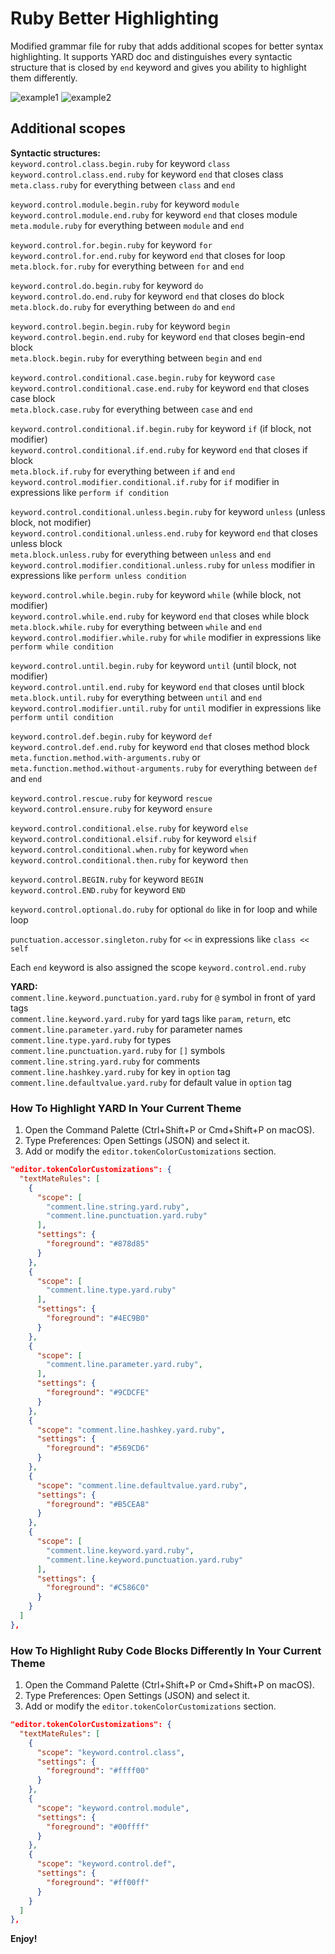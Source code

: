# Ruby Better Highlighting

Modified grammar file for ruby that adds additional scopes for better syntax highlighting. It supports YARD doc and distinguishes every syntactic structure that is closed by `end` keyword and gives you ability to highlight them differently.

![example1](https://github.com/user-attachments/assets/88fc271e-162e-4041-94a1-4241c2fdd3e0)
![example2](https://github.com/user-attachments/assets/b2257c26-8004-407b-b8ca-154e03c6ba0c)

## Additional scopes

**Syntactic structures:**\
`keyword.control.class.begin.ruby` for keyword `class`\
`keyword.control.class.end.ruby` for keyword `end` that closes class\
`meta.class.ruby` for everything between `class` and `end`

`keyword.control.module.begin.ruby` for keyword `module`\
`keyword.control.module.end.ruby` for keyword `end` that closes module\
`meta.module.ruby` for everything between `module` and `end`

`keyword.control.for.begin.ruby` for keyword `for`\
`keyword.control.for.end.ruby` for keyword `end` that closes for loop\
`meta.block.for.ruby` for everything between `for` and `end`

`keyword.control.do.begin.ruby` for keyword `do`\
`keyword.control.do.end.ruby` for keyword `end` that closes do block\
`meta.block.do.ruby` for everything between `do` and `end`

`keyword.control.begin.begin.ruby` for keyword `begin`\
`keyword.control.begin.end.ruby` for keyword `end` that closes begin-end block\
`meta.block.begin.ruby` for everything between `begin` and `end`

`keyword.control.conditional.case.begin.ruby` for keyword `case`\
`keyword.control.conditional.case.end.ruby` for keyword `end` that closes case block\
`meta.block.case.ruby` for everything between `case` and `end`

`keyword.control.conditional.if.begin.ruby` for keyword `if` (if block, not modifier)\
`keyword.control.conditional.if.end.ruby` for keyword `end` that closes if block\
`meta.block.if.ruby` for everything between `if` and `end`\
`keyword.control.modifier.conditional.if.ruby` for `if` modifier in expressions like `perform if condition`

`keyword.control.conditional.unless.begin.ruby` for keyword `unless` (unless block, not modifier)\
`keyword.control.conditional.unless.end.ruby` for keyword `end` that closes unless block\
`meta.block.unless.ruby` for everything between `unless` and `end`\
`keyword.control.modifier.conditional.unless.ruby` for `unless` modifier in expressions like `perform unless condition`

`keyword.control.while.begin.ruby` for keyword `while` (while block, not modifier)\
`keyword.control.while.end.ruby` for keyword `end` that closes while block\
`meta.block.while.ruby` for everything between `while` and `end`\
`keyword.control.modifier.while.ruby` for `while` modifier in expressions like `perform while condition`

`keyword.control.until.begin.ruby` for keyword `until` (until block, not modifier)\
`keyword.control.until.end.ruby` for keyword `end` that closes until block\
`meta.block.until.ruby` for everything between `until` and `end`\
`keyword.control.modifier.until.ruby` for `until` modifier in expressions like `perform until condition`

`keyword.control.def.begin.ruby` for keyword `def`\
`keyword.control.def.end.ruby` for keyword `end` that closes method block\
`meta.function.method.with-arguments.ruby` or `meta.function.method.without-arguments.ruby` for everything between `def` and `end`

`keyword.control.rescue.ruby` for keyword `rescue`\
`keyword.control.ensure.ruby` for keyword `ensure`

`keyword.control.conditional.else.ruby` for keyword `else`\
`keyword.control.conditional.elsif.ruby` for keyword `elsif`\
`keyword.control.conditional.when.ruby` for keyword `when`\
`keyword.control.conditional.then.ruby` for keyword `then`

`keyword.control.BEGIN.ruby` for keyword `BEGIN`\
`keyword.control.END.ruby` for keyword `END`

`keyword.control.optional.do.ruby` for optional `do` like in for loop and while loop

`punctuation.accessor.singleton.ruby` for `<<` in expressions like `class << self`

Each `end` keyword is also assigned the scope `keyword.control.end.ruby`

**YARD:**\
`comment.line.keyword.punctuation.yard.ruby` for `@` symbol in front of yard tags\
`comment.line.keyword.yard.ruby` for yard tags like `param`, `return`, etc\
`comment.line.parameter.yard.ruby` for parameter names\
`comment.line.type.yard.ruby` for types\
`comment.line.punctuation.yard.ruby` for `[]` symbols\
`comment.line.string.yard.ruby` for comments\
`comment.line.hashkey.yard.ruby` for key in `option` tag\
`comment.line.defaultvalue.yard.ruby` for default value in `option` tag

### How To Highlight YARD In Your Current Theme

1. Open the Command Palette (Ctrl+Shift+P or Cmd+Shift+P on macOS).
2. Type Preferences: Open Settings (JSON) and select it.
3. Add or modify the `editor.tokenColorCustomizations` section.

```json
"editor.tokenColorCustomizations": {
  "textMateRules": [
    {
      "scope": [
        "comment.line.string.yard.ruby",
        "comment.line.punctuation.yard.ruby"
      ],
      "settings": {
        "foreground": "#878d85"
      }
    },
    {
      "scope": [
        "comment.line.type.yard.ruby"
      ],
      "settings": {
        "foreground": "#4EC9B0"
      }
    },
    {
      "scope": [
        "comment.line.parameter.yard.ruby",
      ],
      "settings": {
        "foreground": "#9CDCFE"
      }
    },
    {
      "scope": "comment.line.hashkey.yard.ruby",
      "settings": {
        "foreground": "#569CD6"
      }
    },
    {
      "scope": "comment.line.defaultvalue.yard.ruby",
      "settings": {
        "foreground": "#B5CEA8"
      }
    },
    {
      "scope": [
        "comment.line.keyword.yard.ruby",
        "comment.line.keyword.punctuation.yard.ruby"
      ],
      "settings": {
        "foreground": "#C586C0"
      }
    }
  ]
},
```

### How To Highlight Ruby Code Blocks Differently In Your Current Theme

1. Open the Command Palette (Ctrl+Shift+P or Cmd+Shift+P on macOS).
2. Type Preferences: Open Settings (JSON) and select it.
3. Add or modify the `editor.tokenColorCustomizations` section.

```json
"editor.tokenColorCustomizations": {
  "textMateRules": [
    {
      "scope": "keyword.control.class",
      "settings": {
        "foreground": "#ffff00"
      }
    },
    {
      "scope": "keyword.control.module",
      "settings": {
        "foreground": "#00ffff"
      }
    },
    {
      "scope": "keyword.control.def",
      "settings": {
        "foreground": "#ff00ff"
      }
    }
  ]
},
```

**Enjoy!**
